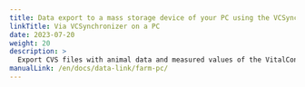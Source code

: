 ```yaml
---
title: Data export to a mass storage device of your PC using the VCSynchronizer software
linkTitle: Via VCSynchronizer on a PC
date: 2023-07-20
weight: 20
description: >
  Export CVS files with animal data and measured values of the VitalControl device to the mass storage of a computer.
manualLink: /en/docs/data-link/farm-pc/
---
```

<script>
  window.location.href = "/en/docs/data-link/farm-pc/";
</script>
